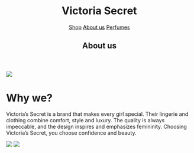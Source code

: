<html>
    <head>
        <title>My page</title>
    </head>
    <body>
        <header>
            <h1>Victoria Secret</h1>
            <nav>
                <a href="">Shop</a>
                <a href="" style="color: black;">About us</a>
                <a href="">Perfumes</a>
            </nav>
            <h2>About us</h2>
        </header>
        <main>
            <img src="https://learn.logikaschool.com/uploads/student/1424732/68bd4e584c775.png">
            <h1>Why we?</h1>
            <p>Victoria’s Secret is a brand that makes every girl special. Their lingerie and clothing combine comfort, style and luxury. The quality is always impeccable, and the design inspires and emphasizes femininity. Choosing Victoria’s Secret, you choose confidence and beauty.
            </p>
        </main>
        <footer>
            <img src="https://learn.logikaschool.com/uploads/student/1424732/68bd58b809b95.png">
            <img src="https://learn.logikaschool.com/uploads/student/1424732/68bd5900a7efa.png">
        </footer>
    </body>
</html>
